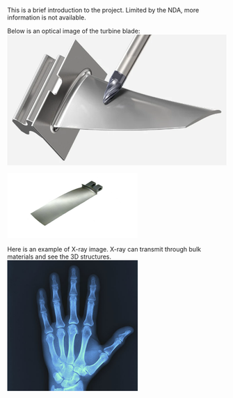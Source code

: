 This is a brief introduction to the project. Limited by the NDA, more information is not available.

Below is an optical image of the turbine blade:  
<img src="/image/Turbine_blade.png"  width="600" height="300">

<img src="/image/Turbine_blade_2.jpg"  width="300" height="150">

Here is an example of X-ray image. X-ray can transmit through bulk materials and see the 3D structures.  
<img src="/image/x_ray.jpg"  width="300" height="300">

